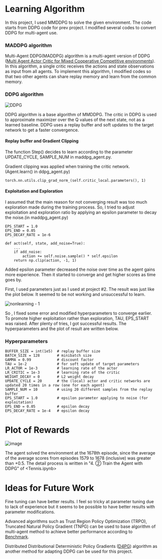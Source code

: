 # Learning Algorithm

In this project, I used MMDDPG to solve the given environment. The code starts from DDPG code for prev project.
I modified several codes to convert DDPG for multi-agent use.

### MADDPG algorithm
Multi-Agent DDPG(MADDPG) algorithm is a multi-agent version of DDPG ([Multi Agent Actor Critic for Mixed Cooperative Competitive environments](https://papers.nips.cc/paper/7217-multi-agent-actor-critic-for-mixed-cooperative-competitive-environments.pdf)). In this algorithm, a single critic receives the actions and state observations as input from all agents. To implement this algorithm, I modified codes so that two other agents can share replay memory and learn from the common memory.

### DDPG algorithm
![DDPG](https://user-images.githubusercontent.com/55370676/195970978-28a2dd2d-05bc-4efa-941a-c0cff805464c.png)

DDPG algorithm is a base algorithm of MMDDPG. The critic in DDPG is used to approximate maximizer over the Q values of the next state, not as a learned baseline. DDPG uses a replay buffer and soft updates to the target network to get a faster convergence.

#### Replay buffer and Gradient Clipping
The function Step() decides to learn according to the parameter UPDATE_CYCLE, SAMPLE_NUM in maddpg_agent.py.

Gradient clipping was applied when training the critic network. (Agent.learn() in ddpg_agent.py)

    torch.nn.utils.clip_grad_norm_(self.critic_local.parameters(), 1)


#### Exploitation and Exploration
I assumed that the main reason for not converging result was too much exploration made during the training process.
So, I tried to adjust exploitation and exploration ratio by applying an epsilon parameter to decay the noise.(in maddpg_agent.py)

    EPS_START = 1.0
    EPS_END = 0.05
    EPS_DECAY_RATE = 1e-6
    
    def act(self, state, add_noise=True):
        ...
        if add_noise:
            action += self.noise.sample() * self.epsilon  
        return np.clip(action, -1, 1)
        
Added epsilon parameter decreased the noise over time as the agent gains more experience.
Then it started to converge and get higher scores as time goes by.


First, I used parameters just as I used at project #2. The result was just like the plot below. 
It seemed to be not working and unsuccessful to learn.

![nonlearning - 1](https://user-images.githubusercontent.com/55370676/195971703-e392c58d-9c60-4583-bccf-92ca0c248ba1.png)

So , I fixed some error and modified hyperparameters to converge earlier. To promote higher exploitation rather than exploration, TAU, EPS_START was raised.
After plenty of tries, I got successful results. The hyperparameters and the plot of result are written below.

### Hyperparameters

    BUFFER_SIZE = int(1e5)  # replay buffer size
    BATCH_SIZE = 128        # minibatch size
    GAMMA = 0.99            # discount factor
    TAU = 1e-2              # for soft update of target parameters
    LR_ACTOR = 1e-3         # learning rate of the actor 
    LR_CRITIC = 1e-3        # learning rate of the critic
    WEIGHT_DECAY = 0        # L2 weight decay
    UPDATE_CYCLE = 20       # the (local) actor and critic networks are updated 20 times in a row (one for each agent)
    SAMPLE_NUM = 10         # using 20 different samples from the replay buffer
    EPS_START = 1.0         # epsilon parameter applying to noise (for exploitation)
    EPS_END = 0.05          # epsilon decay
    EPS_DECAY_RATE = 1e-4   # epsilon decay

# Plot of Rewards

![image](https://user-images.githubusercontent.com/55370676/195972826-0401a9f7-e697-4065-a8f7-b6213d53ff6f.png)

The agent solved the environment at the 1678th episode, since the average of the average scores from episodes 1579 to 1678 (inclusive) was greater than +0.5.
The detail process is written in "4. ② Train the Agent with DDPG" of <Tennis.ipynb>


# Ideas for Future Work
Fine tuning can have better results. I feel so tricky at parameter tuning due to lack of experience but it seems to be possible to have better results with parameter modifications.

Advanced algorithms such as Trust Region Policy Optimization (TRPO), Truncated Natural Policy Gradient (TNPG) can be used to base algorithm of multi-agent method to achieve better performance according to [Benchmark](https://arxiv.org/abs/1604.06778).

Distributed Distributional Deterministic Policy Gradients ([D4PG](https://openreview.net/forum?id=SyZipzbCb)) algorithm as another method for adapting DDPG can be used for this project.
